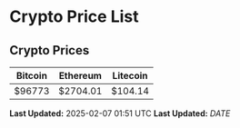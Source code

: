 # Crypto Price List

## Crypto Prices
| Bitcoin | Ethereum | Litecoin |
| ------- | -------- | -------- |
| $96773 | $2704.01 | $104.14 |
**Last Updated:** 2025-02-07 01:51 UTC
**Last Updated:** $DATE$

